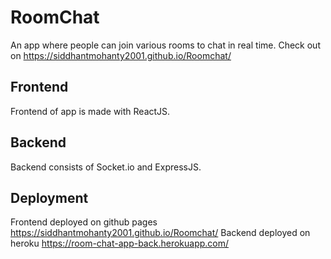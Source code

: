 # RoomChat

An app where people can join various rooms to chat in real time. Check out on https://siddhantmohanty2001.github.io/Roomchat/

## Frontend
Frontend of app is made with ReactJS.

## Backend
Backend consists of Socket.io and ExpressJS.


## Deployment

Frontend deployed on github pages https://siddhantmohanty2001.github.io/Roomchat/
Backend deployed on heroku  https://room-chat-app-back.herokuapp.com/
